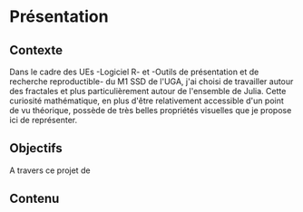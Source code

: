 # Présentation

## Contexte

  Dans le cadre des UEs -Logiciel R- et -Outils de présentation et de recherche reproductible- du M1 SSD de l'UGA, j'ai choisi de travailler autour des fractales et plus particulièrement autour de l'ensemble de Julia. 
  Cette curiosité mathématique, en plus d'être relativement accessible d'un point de vu théorique, possède de très belles propriétés visuelles que je propose ici de représenter. 

## Objectifs

A travers ce projet de 

## Contenu
